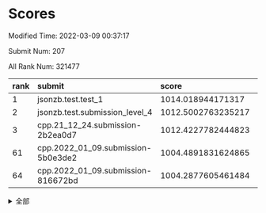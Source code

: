 # Scores

Modified Time: 2022-03-09 00:37:17

Submit Num: 207

All Rank Num: 321477

| rank |               submit               |       score        |       sigma        | pk_num |
| :--- | :--------------------------------- | :----------------- | :----------------- | :----- |
| 1    | jsonzb.test.test_1                 | 1014.018944171317  | 0.8088373249085866 | 6215   |
| 2    | jsonzb.test.submission_level_4     | 1012.5002763235217 | 0.8183523107835083 | 6214   |
| 3    | cpp.21_12_24.submission-2b2ea0d7   | 1012.4227782444823 | 0.7978610521299085 | 6210   |
| 61   | cpp.2022_01_09.submission-5b0e3de2 | 1004.4891831624865 | 0.7286412863686228 | 6214   |
| 64   | cpp.2022_01_09.submission-816672bd | 1004.2877605461484 | 0.7203843318755735 | 6217   |


<details>
<summary>全部</summary>

| rank |                 submit                 |       score        |       sigma        | pk_num |
| :--- | :------------------------------------- | :----------------- | :----------------- | :----- |
| 1    | jsonzb.test.test_1                     | 1014.018944171317  | 0.8088373249085866 | 6215   |
| 2    | jsonzb.test.submission_level_4         | 1012.5002763235217 | 0.8183523107835083 | 6214   |
| 3    | cpp.21_12_24.submission-2b2ea0d7       | 1012.4227782444823 | 0.7978610521299085 | 6210   |
| 4    | gobigger.level_3.submission_level_3_18 | 1011.5705202503789 | 0.7780476613702999 | 6214   |
| 5    | gobigger.level_3.submission_level_3_45 | 1011.5433338949073 | 0.7664716158280906 | 6209   |
| 6    | gobigger.level_3.submission_level_3_5  | 1010.9816242997944 | 0.761396796179419  | 6212   |
| 7    | gobigger.level_3.submission_level_3_17 | 1010.8924094274034 | 0.7647144745768956 | 6208   |
| 8    | gobigger.level_3.submission_level_3_10 | 1010.6434675823964 | 0.7623638280140423 | 6212   |
| 9    | gobigger.level_3.submission_level_3_4  | 1010.589981510313  | 0.7580552091566051 | 6216   |
| 10   | gobigger.level_3.submission_level_3_26 | 1010.5890153206781 | 0.7768428899776878 | 6216   |
| 11   | gobigger.level_3.submission_level_3_19 | 1010.510561310199  | 0.7707204963434698 | 6214   |
| 12   | gobigger.level_3.submission_level_3_8  | 1010.4727527702079 | 0.7542293942514687 | 6210   |
| 13   | gobigger.level_3.submission_level_3_6  | 1010.4688624362914 | 0.7769278289798994 | 6212   |
| 14   | gobigger.level_3.submission_level_3_30 | 1010.4641721180889 | 0.7540146494251689 | 6212   |
| 15   | gobigger.level_3.submission_level_3_33 | 1010.4182927450456 | 0.745847069865201  | 6212   |
| 16   | gobigger.level_3.submission_level_3_46 | 1010.3373822913251 | 0.751113673118807  | 6211   |
| 17   | gobigger.level_3.submission_level_3_37 | 1010.3218355425821 | 0.7588559240079399 | 6212   |
| 18   | gobigger.level_3.submission_level_3_1  | 1010.285054910093  | 0.763503973110701  | 6214   |
| 19   | gobigger.level_3.submission_level_3_2  | 1010.1213682797264 | 0.758324059705776  | 6210   |
| 20   | gobigger.level_3.submission_level_3_48 | 1010.1166548621742 | 0.7617751548459454 | 6213   |
| 21   | gobigger.level_3.submission_level_3_11 | 1010.0645647021191 | 0.7536857967426919 | 6211   |
| 22   | gobigger.level_3.submission_level_3_39 | 1010.0431504210619 | 0.7599001645887609 | 6208   |
| 23   | gobigger.level_3.submission_level_3_31 | 1010.0051491091934 | 0.7592987652985915 | 6214   |
| 24   | gobigger.level_3.submission_level_3_38 | 1009.9922549317274 | 0.772761931786653  | 6209   |
| 25   | gobigger.level_3.submission_level_3_20 | 1009.9134232003198 | 0.7724531020459805 | 6210   |
| 26   | gobigger.level_3.submission_level_3_22 | 1009.8550414338675 | 0.7514711379555294 | 6203   |
| 27   | gobigger.level_3.submission_level_3_41 | 1009.8492484808689 | 0.7541255727641533 | 6210   |
| 28   | gobigger.level_3.submission_level_3_21 | 1009.8447386545967 | 0.7558817901027771 | 6214   |
| 29   | gobigger.level_3.submission_level_3_13 | 1009.7959052539012 | 0.7581370404280612 | 6213   |
| 30   | gobigger.level_3.submission_level_3_43 | 1009.7748089838472 | 0.7561294290302766 | 6214   |
| 31   | gobigger.level_3.submission_level_3_47 | 1009.6813716487477 | 0.7478073695059879 | 6213   |
| 32   | gobigger.level_3.submission_level_3_15 | 1009.6717050319382 | 0.7686850774355447 | 6213   |
| 33   | gobigger.level_3.submission_level_3_3  | 1009.5970150175971 | 0.7530559002892057 | 6215   |
| 34   | gobigger.level_3.submission_level_3_40 | 1009.5935307883743 | 0.7685962283147832 | 6209   |
| 35   | gobigger.level_3.submission_level_3_9  | 1009.5492789071535 | 0.7516917392980071 | 6214   |
| 36   | gobigger.level_3.submission_level_3_44 | 1009.5041014655802 | 0.7531613329107618 | 6210   |
| 37   | gobigger.level_3.submission_level_3_23 | 1009.4847483899703 | 0.7504792263421073 | 6210   |
| 38   | gobigger.level_3.submission_level_3_0  | 1009.4764359776801 | 0.7510151620411836 | 6214   |
| 39   | gobigger.level_3.submission_level_3_25 | 1009.4559514905555 | 0.7378293780027744 | 6216   |
| 40   | gobigger.level_3.submission_level_3_24 | 1009.3981386297054 | 0.7679036063886185 | 6210   |
| 41   | gobigger.level_3.submission_level_3_49 | 1009.3116976427195 | 0.743563192500332  | 6212   |
| 42   | gobigger.level_3.submission_level_3_7  | 1009.2417128004887 | 0.7394364007568247 | 6210   |
| 43   | gobigger.level_3.submission_level_3_36 | 1009.2146831466473 | 0.7626644730689865 | 6206   |
| 44   | gobigger.level_3.submission_level_3_14 | 1009.1149268441818 | 0.7602835182316704 | 6212   |
| 45   | gobigger.level_3.submission_level_3_28 | 1009.1143127740227 | 0.7715492543160191 | 6216   |
| 46   | gobigger.level_3.submission_level_3_34 | 1009.1047918293817 | 0.7512613385808724 | 6204   |
| 47   | gobigger.level_3.submission_level_3_35 | 1009.0266268930577 | 0.756586242961724  | 6213   |
| 48   | gobigger.level_3.submission_level_3_12 | 1008.845356533813  | 0.7405437427491114 | 6208   |
| 49   | gobigger.level_3.submission_level_3_29 | 1008.8255554875599 | 0.7590823244667695 | 6214   |
| 50   | gobigger.level_3.submission_level_3_27 | 1008.7195101185814 | 0.7377381668082714 | 6208   |
| 51   | gobigger.level_3.submission_level_3_32 | 1008.6302463540967 | 0.7496619200782755 | 6210   |
| 52   | gobigger.level_3.submission_level_3_42 | 1008.3582071341945 | 0.7575759659502592 | 6213   |
| 53   | gobigger.level_3.submission_level_3_16 | 1008.3150726752914 | 0.7362094497810439 | 6212   |
| 54   | gobigger.level_1.submission_level_1_38 | 1005.0539287296842 | 0.7061684748236238 | 6212   |
| 55   | gobigger.level_1.submission_level_1_33 | 1004.9488545425286 | 0.7188531550860329 | 6214   |
| 56   | gobigger.level_1.submission_level_1_17 | 1004.7575724217336 | 0.7224441811611957 | 6210   |
| 57   | gobigger.level_1.submission_level_1_3  | 1004.7161546273538 | 0.7164069388631519 | 6211   |
| 58   | gobigger.level_1.submission_level_1_29 | 1004.6333265434008 | 0.7243093138240988 | 6213   |
| 59   | gobigger.level_1.submission_level_1_46 | 1004.618726864096  | 0.7196707940060212 | 6209   |
| 60   | gobigger.level_1.submission_level_1_18 | 1004.5258124601227 | 0.7145656278674439 | 6216   |
| 61   | cpp.2022_01_09.submission-5b0e3de2     | 1004.4891831624865 | 0.7286412863686228 | 6214   |
| 62   | gobigger.level_1.submission_level_1_5  | 1004.3628262720346 | 0.7181631694196627 | 6211   |
| 63   | gobigger.level_1.submission_level_1_31 | 1004.3279936697351 | 0.7182098501831277 | 6216   |
| 64   | cpp.2022_01_09.submission-816672bd     | 1004.2877605461484 | 0.7203843318755735 | 6217   |
| 65   | gobigger.level_1.submission_level_1_4  | 1004.2485055042287 | 0.7103469187719539 | 6207   |
| 66   | gobigger.level_1.submission_level_1_21 | 1004.1342066277092 | 0.7096054911746195 | 6212   |
| 67   | gobigger.level_1.submission_level_1_24 | 1004.1036516739487 | 0.7291396877012224 | 6204   |
| 68   | gobigger.level_1.submission_level_1_36 | 1004.0248105644711 | 0.7230723753756519 | 6206   |
| 69   | gobigger.level_1.submission_level_1_14 | 1004.0213428482314 | 0.7245139062869045 | 6213   |
| 70   | gobigger.level_1.submission_level_1_22 | 1003.7867363852515 | 0.7212807627371961 | 6212   |
| 71   | gobigger.level_1.submission_level_1_6  | 1003.7065599602714 | 0.7160021056640506 | 6210   |
| 72   | gobigger.level_1.submission_level_1_47 | 1003.6862089370883 | 0.7204903159764763 | 6213   |
| 73   | gobigger.level_1.submission_level_1_49 | 1003.6444881733213 | 0.7135377358801478 | 6213   |
| 74   | gobigger.level_1.submission_level_1_32 | 1003.6237238434892 | 0.7176314025822759 | 6211   |
| 75   | gobigger.level_1.submission_level_1_42 | 1003.6235700569964 | 0.7103442866358111 | 6213   |
| 76   | gobigger.level_1.submission_level_1_13 | 1003.5091119932274 | 0.723444168871108  | 6209   |
| 77   | gobigger.level_1.submission_level_1_11 | 1003.5016730194507 | 0.7155168981155248 | 6210   |
| 78   | gobigger.level_1.submission_level_1_37 | 1003.3791608825943 | 0.7284420415265545 | 6211   |
| 79   | gobigger.level_1.submission_level_1_7  | 1003.3403787538621 | 0.7270891409119178 | 6216   |
| 80   | gobigger.level_1.submission_level_1_9  | 1003.2886956272769 | 0.7076551815797557 | 6210   |
| 81   | gobigger.level_1.submission_level_1_30 | 1003.2885240825802 | 0.7125876277984768 | 6219   |
| 82   | gobigger.level_1.submission_level_1_19 | 1003.2782064011343 | 0.7116148685707802 | 6212   |
| 83   | gobigger.level_1.submission_level_1_43 | 1003.2594001330278 | 0.7153250936366999 | 6216   |
| 84   | gobigger.level_1.submission_level_1_1  | 1003.2223562868245 | 0.7241008782759129 | 6211   |
| 85   | gobigger.level_1.submission_level_1_8  | 1003.1928224102763 | 0.7098014530999365 | 6206   |
| 86   | gobigger.level_1.submission_level_1_34 | 1003.1077454756899 | 0.7140864838294021 | 6208   |
| 87   | gobigger.level_1.submission_level_1_39 | 1003.065699481599  | 0.7128919898874254 | 6218   |
| 88   | gobigger.level_1.submission_level_1_35 | 1003.0241418407328 | 0.7025705372256533 | 6213   |
| 89   | gobigger.level_1.submission_level_1_28 | 1003.011320881911  | 0.7177055730910553 | 6211   |
| 90   | gobigger.level_1.submission_level_1_40 | 1002.9990192174947 | 0.7156981401982967 | 6209   |
| 91   | gobigger.level_1.submission_level_1_23 | 1002.8633419091444 | 0.7264999554089133 | 6209   |
| 92   | gobigger.level_1.submission_level_1_16 | 1002.8562872780976 | 0.7104380580907967 | 6209   |
| 93   | gobigger.level_1.submission_level_1_15 | 1002.746521286238  | 0.713204413277621  | 6216   |
| 94   | gobigger.level_1.submission_level_1_27 | 1002.6070921272448 | 0.7092478227387187 | 6215   |
| 95   | gobigger.level_1.submission_level_1_12 | 1002.5998262807226 | 0.7049755113502593 | 6212   |
| 96   | gobigger.level_1.submission_level_1_20 | 1002.4215389924888 | 0.7163935754990866 | 6213   |
| 97   | gobigger.level_1.submission_level_1_2  | 1002.4041005269607 | 0.7116891075992106 | 6206   |
| 98   | gobigger.level_1.submission_level_1_10 | 1002.4005757123517 | 0.7260962047909129 | 6208   |
| 99   | gobigger.level_1.submission_level_1_0  | 1002.3579679995939 | 0.7059227831559602 | 6214   |
| 100  | gobigger.level_1.submission_level_1_26 | 1002.3564867398651 | 0.7057841927948105 | 6212   |
| 101  | gobigger.level_1.submission_level_1_25 | 1002.1964504366658 | 0.7077921211614092 | 6217   |
| 102  | gobigger.level_1.submission_level_1_45 | 1001.9571061261066 | 0.7111500331646625 | 6215   |
| 103  | gobigger.level_1.submission_level_1_44 | 1001.8956397176993 | 0.7104688684154633 | 6213   |
| 104  | gobigger.level_1.submission_level_1_41 | 1001.6202502041294 | 0.7169113799771119 | 6216   |
| 105  | gobigger.level_1.submission_level_1_48 | 1000.6695215629001 | 0.7031564494995066 | 6214   |
| 106  | gobigger.random.submission_random_31   | 997.4859148528216  | 0.7106413763984909 | 6212   |
| 107  | gobigger.random.submission_random_25   | 997.455232358628   | 0.7158692124980116 | 6214   |
| 108  | gobigger.random.submission_random_39   | 997.2108211245348  | 0.7029998968111256 | 6209   |
| 109  | gobigger.random.submission_random_21   | 997.069455491169   | 0.7194643816971866 | 6213   |
| 110  | gobigger.random.submission_random_20   | 997.01805808683    | 0.7086006074494737 | 6212   |
| 111  | gobigger.random.submission_random_46   | 996.856679535923   | 0.7016164436254353 | 6215   |
| 112  | gobigger.random.submission_random_29   | 996.841492681493   | 0.7161945257394378 | 6210   |
| 113  | gobigger.random.submission_random_5    | 996.742831092353   | 0.7043758357458202 | 6209   |
| 114  | gobigger.random.submission_random_0    | 996.6735466258237  | 0.7009154116710039 | 6213   |
| 115  | gobigger.random.submission_random_49   | 996.6246813960273  | 0.717097137378826  | 6211   |
| 116  | gobigger.random.submission_random_37   | 996.6006768307084  | 0.7085405582974599 | 6212   |
| 117  | gobigger.random.submission_random_23   | 996.597558093758   | 0.6979754575952594 | 6217   |
| 118  | gobigger.random.submission_random_48   | 996.5706436087323  | 0.7017824356738233 | 6210   |
| 119  | gobigger.random.submission_random_35   | 996.4740173079297  | 0.7223721392424731 | 6214   |
| 120  | gobigger.random.submission_random_15   | 996.4477132680979  | 0.7035044952559574 | 6213   |
| 121  | gobigger.random.submission_random_6    | 996.3791868152931  | 0.7177445024313782 | 6212   |
| 122  | gobigger.random.submission_random_12   | 996.2760340955219  | 0.7081866147082186 | 6213   |
| 123  | gobigger.random.submission_random_17   | 996.2748364603867  | 0.7194372243470358 | 6215   |
| 124  | gobigger.random.submission_random_1    | 996.2488658656654  | 0.7080560825380658 | 6210   |
| 125  | gobigger.random.submission_random_10   | 996.245966658393   | 0.7010425394937543 | 6215   |
| 126  | gobigger.random.submission_random_26   | 996.1766611417262  | 0.7061747214525831 | 6214   |
| 127  | gobigger.random.submission_random_36   | 996.1397240732105  | 0.7060354946518497 | 6212   |
| 128  | gobigger.random.submission_random_3    | 996.0845143333706  | 0.704986041970011  | 6211   |
| 129  | gobigger.random.submission_random_27   | 996.0458662561705  | 0.7033741338824573 | 6215   |
| 130  | gobigger.random.submission_random_28   | 996.0167652681424  | 0.7048985558738065 | 6213   |
| 131  | gobigger.random.submission_random_11   | 995.9772190217556  | 0.7067133907938098 | 6216   |
| 132  | gobigger.random.submission_random_16   | 995.9290150923698  | 0.7035954665572803 | 6213   |
| 133  | gobigger.random.submission_random_14   | 995.8316725408594  | 0.7144419388909112 | 6206   |
| 134  | gobigger.random.submission_random_7    | 995.8256061902844  | 0.7135738843742989 | 6213   |
| 135  | gobigger.random.submission_random_4    | 995.7444614545918  | 0.7273935529744817 | 6215   |
| 136  | gobigger.random.submission_random_32   | 995.6424745268483  | 0.7003301379996412 | 6209   |
| 137  | gobigger.random.submission_random_13   | 995.6256537100518  | 0.7173010642466489 | 6207   |
| 138  | gobigger.random.submission_random_34   | 995.6016053193792  | 0.7166628292515709 | 6214   |
| 139  | gobigger.random.submission_random_43   | 995.5650648332901  | 0.7081632148756553 | 6210   |
| 140  | gobigger.random.submission_random_8    | 995.541989289744   | 0.7053880669286895 | 6211   |
| 141  | gobigger.random.submission_random_22   | 995.5258322187872  | 0.7099243276480327 | 6214   |
| 142  | gobigger.random.submission_random_42   | 995.5159396549429  | 0.7202234064250498 | 6213   |
| 143  | gobigger.random.submission_random_45   | 995.5035203613993  | 0.7206686771017486 | 6215   |
| 144  | gobigger.random.submission_random_30   | 995.4637486444907  | 0.7204948819035094 | 6215   |
| 145  | gobigger.random.submission_random_40   | 995.2595975017001  | 0.7027628259762568 | 6210   |
| 146  | gobigger.random.submission_random_33   | 995.1976729127939  | 0.7190647690338307 | 6212   |
| 147  | gobigger.random.submission_random_41   | 995.0450318365927  | 0.7268644470214749 | 6210   |
| 148  | gobigger.random.submission_random_24   | 995.0298114711258  | 0.7064603070972021 | 6216   |
| 149  | gobigger.random.submission_random_44   | 994.9956489386492  | 0.7222499916520524 | 6214   |
| 150  | gobigger.random.submission_random_18   | 994.9944667803887  | 0.7209308349868147 | 6214   |
| 151  | gobigger.random.submission_random_38   | 994.9630625256815  | 0.7168832847535834 | 6210   |
| 152  | gobigger.random.submission_random_47   | 994.9171982633192  | 0.7139103579703456 | 6213   |
| 153  | gobigger.random.submission_random_19   | 994.8589501045474  | 0.712165115677506  | 6216   |
| 154  | gobigger.random.submission_random_9    | 994.7622773966117  | 0.7221109604681288 | 6212   |
| 155  | gobigger.random.submission_random_2    | 994.7275565142954  | 0.7231351041611288 | 6215   |
| 156  | gobigger.level_2.submission_level_2_25 | 994.0652463265475  | 0.7452073019705235 | 6209   |
| 157  | gobigger.level_2.submission_level_2_22 | 994.0234842575343  | 0.7347014419874788 | 6214   |
| 158  | gobigger.level_2.submission_level_2_15 | 993.8428343974264  | 0.7386554908037106 | 6210   |
| 159  | gobigger.level_2.submission_level_2_30 | 993.773858329426   | 0.7202562984757709 | 6211   |
| 160  | gobigger.level_2.submission_level_2_2  | 993.4644708360798  | 0.7272449479417001 | 6211   |
| 161  | gobigger.level_2.submission_level_2_36 | 993.4575725070938  | 0.7277301115053374 | 6210   |
| 162  | gobigger.level_2.submission_level_2_14 | 993.4156021640664  | 0.7323815117591351 | 6215   |
| 163  | gobigger.level_2.submission_level_2_26 | 993.2654809537823  | 0.7556134534386602 | 6211   |
| 164  | gobigger.level_2.submission_level_2_21 | 992.9750279582726  | 0.7286931447198537 | 6215   |
| 165  | gobigger.level_2.submission_level_2_20 | 992.968016476633   | 0.7226551753307083 | 6216   |
| 166  | gobigger.level_2.submission_level_2_38 | 992.9292956971389  | 0.7223752888131352 | 6213   |
| 167  | gobigger.level_2.submission_level_2_31 | 992.8935506591988  | 0.7495721726903611 | 6213   |
| 168  | gobigger.level_2.submission_level_2_28 | 992.8574266557932  | 0.742510447112386  | 6217   |
| 169  | gobigger.level_2.submission_level_2_43 | 992.6014530880627  | 0.7422565168399231 | 6215   |
| 170  | gobigger.level_2.submission_level_2_4  | 992.548924419941   | 0.7245879924101648 | 6209   |
| 171  | gobigger.level_2.submission_level_2_40 | 992.49548760966    | 0.7348826815580819 | 6215   |
| 172  | gobigger.level_2.submission_level_2_19 | 992.4540967359951  | 0.7526319107042031 | 6211   |
| 173  | gobigger.level_2.submission_level_2_8  | 992.4165185864515  | 0.731177204467353  | 6213   |
| 174  | gobigger.level_2.submission_level_2_18 | 992.3865179854939  | 0.7546141476337239 | 6211   |
| 175  | gobigger.level_2.submission_level_2_32 | 992.3713961412676  | 0.7521274724423304 | 6207   |
| 176  | gobigger.level_2.submission_level_2_13 | 992.3572664267978  | 0.743777866295857  | 6212   |
| 177  | gobigger.level_2.submission_level_2_10 | 992.3269519644192  | 0.7448868228387852 | 6213   |
| 178  | gobigger.level_2.submission_level_2_16 | 992.2994141607529  | 0.7436209349393759 | 6212   |
| 179  | gobigger.level_2.submission_level_2_42 | 992.2944224114966  | 0.7363688865105846 | 6213   |
| 180  | gobigger.level_2.submission_level_2_9  | 992.2438021240453  | 0.7435401923198615 | 6213   |
| 181  | gobigger.level_2.submission_level_2_46 | 992.1564964648294  | 0.7501265186283899 | 6217   |
| 182  | gobigger.level_2.submission_level_2_49 | 992.094114722782   | 0.7512490490444934 | 6216   |
| 183  | gobigger.level_2.submission_level_2_48 | 992.0443859284904  | 0.7524070530711671 | 6217   |
| 184  | gobigger.level_2.submission_level_2_34 | 991.9581398732964  | 0.7428394006601786 | 6213   |
| 185  | gobigger.level_2.submission_level_2_5  | 991.9050174371538  | 0.7435935689040568 | 6215   |
| 186  | gobigger.level_2.submission_level_2_44 | 991.8704038797964  | 0.7447731689136503 | 6213   |
| 187  | gobigger.level_2.submission_level_2_12 | 991.8292606576235  | 0.7519106033168459 | 6212   |
| 188  | gobigger.level_2.submission_level_2_7  | 991.826602024258   | 0.7346603906942081 | 6208   |
| 189  | gobigger.level_2.submission_level_2_11 | 991.7125364231044  | 0.7623748144168635 | 6215   |
| 190  | gobigger.level_2.submission_level_2_24 | 991.7039753702013  | 0.7425626670646072 | 6207   |
| 191  | gobigger.level_2.submission_level_2_39 | 991.6890637670057  | 0.7363485293250176 | 6214   |
| 192  | gobigger.level_2.submission_level_2_1  | 991.6008766156338  | 0.7367237187604144 | 6210   |
| 193  | gobigger.level_2.submission_level_2_3  | 991.5863530368304  | 0.7493068868240818 | 6215   |
| 194  | gobigger.level_2.submission_level_2_23 | 991.5745766340211  | 0.7569964912192793 | 6209   |
| 195  | gobigger.level_2.submission_level_2_35 | 991.5629369459284  | 0.7549735535678168 | 6216   |
| 196  | gobigger.level_2.submission_level_2_17 | 991.4789026800613  | 0.7555535286911899 | 6209   |
| 197  | gobigger.level_2.submission_level_2_27 | 991.4709638532025  | 0.7451409859855956 | 6209   |
| 198  | gobigger.level_2.submission_level_2_29 | 991.4365761864242  | 0.7421154566102104 | 6214   |
| 199  | gobigger.level_2.submission_level_2_33 | 991.4280466923516  | 0.7584980833389442 | 6209   |
| 200  | gobigger.level_2.submission_level_2_37 | 991.3255672480672  | 0.7467043977750393 | 6213   |
| 201  | gobigger.level_2.submission_level_2_0  | 991.2710949463394  | 0.7749053559449389 | 6211   |
| 202  | gobigger.level_2.submission_level_2_41 | 991.1720402975004  | 0.7729033143604505 | 6213   |
| 203  | gobigger.level_2.submission_level_2_47 | 990.8706083008855  | 0.7791113678050702 | 6208   |
| 204  | gobigger.level_2.submission_level_2_6  | 990.5082497956624  | 0.7724716166992451 | 6215   |
| 205  | gobigger.level_2.submission_level_2_45 | 990.1590467259567  | 0.7915425354084318 | 6211   |
| 206  | gobigger.none.submission_none_0        | 978.905659789212   | 1.2690624827875474 | 6211   |
| 207  | gobigger.none.submission_none_1        | 976.1210131396662  | 1.4121271581550177 | 6216   |

</details>
